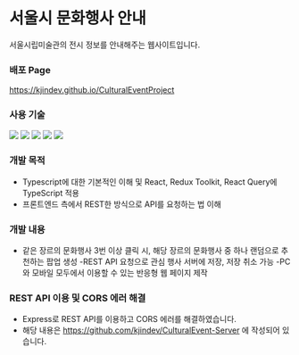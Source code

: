 # 서울시 문화행사 안내

서울시립미술관의 전시 정보를 안내해주는 웹사이트입니다.

### 배포 Page

https://kjindev.github.io/CulturalEventProject

### 사용 기술

<img src="https://img.shields.io/badge/TypeScript-3178C6?style=flat-square&logo=TypeScript&logoColor=white"/> <img src="https://img.shields.io/badge/React-61DAFB?style=flat-square&logo=React&logoColor=white"/> <img src="https://img.shields.io/badge/React Query-FF4154?style=flat-square&logo=React Query&logoColor=white"/> <img src="https://img.shields.io/badge/Redux Toolkit-764ABC?style=flat-square&logo=Redux&logoColor=white"/> <img src="https://img.shields.io/badge/Tailwind CSS-06B6D4?style=flat-square&logo=Tailwind CSS&logoColor=white"/>

### 개발 목적

- Typescript에 대한 기본적인 이해 및 React, Redux Toolkit, React Query에 TypeScript 적용
- 프론트엔드 측에서 REST한 방식으로 API를 요청하는 법 이해

### 개발 내용

- 같은 장르의 문화행사 3번 이상 클릭 시, 해당 장르의 문화행사 중 하나 랜덤으로 추천하는 팝업 생성
  -REST API 요청으로 관심 행사 서버에 저장, 저장 취소 가능
  -PC와 모바일 모두에서 이용할 수 있는 반응형 웹 페이지 제작

### REST API 이용 및 CORS 에러 해결

- Express로 REST API를 이용하고 CORS 에러를 해결하였습니다.
- 해당 내용은 https://github.com/kjindev/CulturalEvent-Server 에 작성되어 있습니다.
